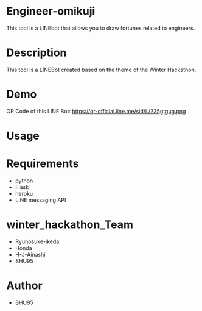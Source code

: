 # Engineer-omikuji
This tool is a LINEbot that allows you to draw fortunes related to engineers.

# Description
This tool is a LINEBot created based on the theme of the Winter Hackathon.

# Demo
QR Code of this LINE Bot:
https://qr-official.line.me/sid/L/235gtgug.png

# Usage


# Requirements
- python
- Flask 
- heroku
- LINE messaging API

# winter_hackathon_Team
- Ryunosuke-ikeda
- Honda
- H-J-Ainashi
- SHU95

# Author
- SHU95
